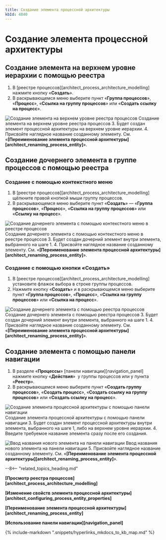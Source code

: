 ```yaml
---
title: Создание элемента процессной архитектуры
kbId: 4840
---
```


# Создание элемента процессной архитектуры

## Создание элемента на верхнем уровне иерархии с помощью реестра

1. В [реестре процессов][architect_process_architecture_modelling] нажмите кнопку «**Создать**».
2. В раскрывающемся меню выберите пункт «**Группа процессов**», «**Процесс**», «**Ссылка на группу процессов**» или «**Создать ссылку на процесс**».

![Создание элемента на верхнем уровне реестра процессов](https://kb.comindware.ru/assets/process_architecture_modeling_create_entity_from_registry.png)
Создание элемента на верхнем уровне реестра процессов
3. Будет создан элемент процессной архитектуры на верхнем уровне иерархии.
4. Присвойте наглядное название созданному элементу. См. «**[Переименование элемента процессной архитектуры][architect_renaming_process_entity]**».

## Создание дочернего элемента в группе процессов с помощью реестра

### Создание с помощью контекстного меню

1. В [реестре процессов][architect_process_architecture_modelling] щёлкните правой кнопкой мыши группу процессов.
2. В раскрывающемся меню выберите пункт «**Создать**» — «**Группа процессов**», «**Процесс**», «**Ссылка на группу процессов**» или «**Ссылку на процесс**».

![Создание дочернего элемента с помощью контекстного меню в реестре процессов](https://kb.comindware.ru/assets/process_architecture_modeling_create_entity_from_context_menu.png)
Создание дочернего элемента с помощью контекстного меню в реестре процессов
3. Будет создан дочерний элемент внутри элемента, выбранного на шаге 1.
4. Присвойте наглядное название созданному элементу. См. «**[Переименование элемента процессной архитектуры][architect_renaming_process_entity]**».

### Создание с помощью кнопки «Создать»

1. В [реестре процессов][architect_process_architecture_modelling] установите флажок выбора в строке группы процессов.
2. Нажмите кнопку «**Создать**» и в раскрывающемся меню выберите пункт «**Группа процессов**», «**Процесс**», «**Ссылка на группу процессов**» или «**Ссылка на процесс**».

![Создание дочернего элемента с помощью реестра процессов](https://kb.comindware.ru/assets/process_architecture_modeling_create_subentity_from_registry.png)
Создание дочернего элемента с помощью реестра процессов
3. Будет создан дочерний элемент внутри элемента, выбранного на шаге 1.
4. Присвойте наглядное название созданному элементу. См. «**[Переименование элемента процессной архитектуры][architect_renaming_process_entity]**».

## Создание элемента с помощью панели навигации

1. В разделе «**Процессы**» [панели навигации][navigation_panel] нажмите кнопку «**Действия**» *‌* у группы процессов или у пункта «**Реестр**».
2. В раскрывающемся меню выберите пункт «**Создать группу процессов**», «**Создать процесс**», «**Создать ссылку на группу процессов**» или «**Создать ссылку на процесс**».

![Создание элемента процессной архитектуры с помощью панели навигации](https://kb.comindware.ru/assets/process_architecture_modeling_create_entity_from_navigation.png)
Создание элемента процессной архитектуры с помощью панели навигации
3. Будет создан элемент процессной архитектуры внутри элемента, выбранного на шаге 1, либо на верхнем уровне иерархии.
4. Введите требуемое название элемента сразу после его создания.

![Ввод названия нового элемента на панели навигации](https://kb.comindware.ru/assets/process_architecture_modeling_rename_on_creation.png)
Ввод названия нового элемента на панели навигации
5. Присвойте наглядное название созданному элементу. См. «**[Переименование элемента процессной архитектуры][architect_renaming_process_entity]**».

--8<-- "related_topics_heading.md"

**[Просмотр реестра процессов][architect_process_architecture_modelling]**

**[Изменение свойств элемента процессной архитектуры][architect_configuring_process_entity_properties]**

**[Переименование элемента процессной архитектуры][architect_renaming_process_entity]**

**[Использование панели навигации][navigation_panel]**

{% include-markdown ".snippets/hyperlinks_mkdocs_to_kb_map.md" %}

